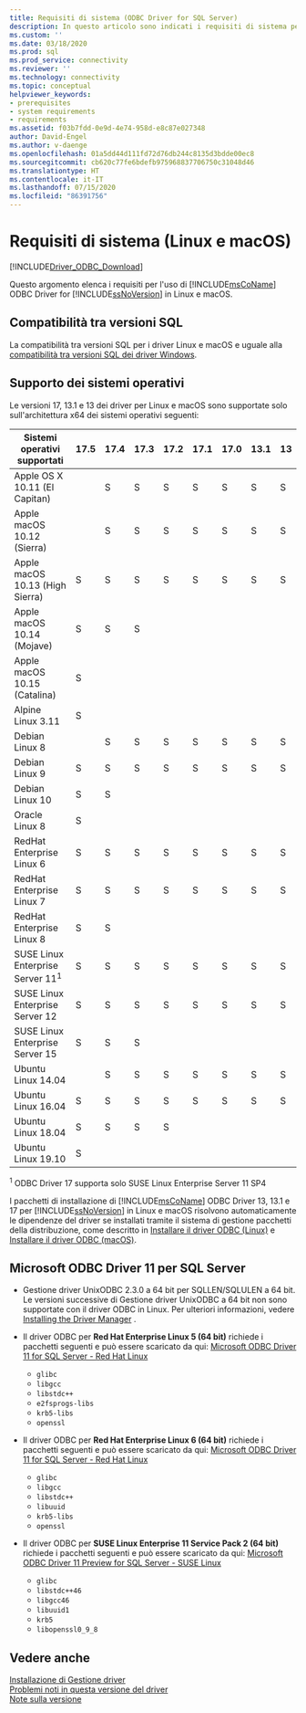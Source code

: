 ```yaml
---
title: Requisiti di sistema (ODBC Driver for SQL Server)
description: In questo articolo sono indicati i requisiti di sistema per ODBC Driver for SQL Server nei sistemi operativi Linux e macOS.
ms.custom: ''
ms.date: 03/18/2020
ms.prod: sql
ms.prod_service: connectivity
ms.reviewer: ''
ms.technology: connectivity
ms.topic: conceptual
helpviewer_keywords:
- prerequisites
- system requirements
- requirements
ms.assetid: f03b7fdd-0e9d-4e74-958d-e8c87e027348
author: David-Engel
ms.author: v-daenge
ms.openlocfilehash: 01a5dd44d111fd72d76db244c8135d3bdde00ec8
ms.sourcegitcommit: cb620c77fe6bdefb975968837706750c31048d46
ms.translationtype: HT
ms.contentlocale: it-IT
ms.lasthandoff: 07/15/2020
ms.locfileid: "86391756"
---
```

# <a name="system-requirements-linux-and-macos"></a>Requisiti di sistema (Linux e macOS)

[!INCLUDE[Driver_ODBC_Download](../../../includes/driver_odbc_download.md)]

Questo argomento elenca i requisiti per l'uso di [!INCLUDE[msCoName](../../../includes/msconame_md.md)] ODBC Driver for [!INCLUDE[ssNoVersion](../../../includes/ssnoversion-md.md)] in Linux e macOS.

## <a name="sql-version-compatibility"></a>Compatibilità tra versioni SQL

La compatibilità tra versioni SQL per i driver Linux e macOS e uguale alla [compatibilità tra versioni SQL dei driver Windows](../windows/system-requirements-installation-and-driver-files.md#sql-version-compatibility).

## <a name="operating-system-support"></a>Supporto dei sistemi operativi

Le versioni 17, 13.1 e 13 dei driver per Linux e macOS sono supportate solo sull'architettura x64 dei sistemi operativi seguenti:

|Sistemi operativi supportati     |17.5|17.4|17.3|17.2|17.1|17.0|13.1|13|
|-------------------------------|----|----|----|----|----|----|----|--|
|Apple OS X 10.11 (El Capitan)  | |S|S|S|S|S|S|S|
|Apple macOS 10.12 (Sierra)     | |S|S|S|S|S|S|S|
|Apple macOS 10.13 (High Sierra)|S|S|S|S|S|S|S|S|
|Apple macOS 10.14 (Mojave)     |S|S|S| | | | | |
|Apple macOS 10.15 (Catalina)   |S| | | | | | | |
|Alpine Linux 3.11              |S| | | | | | | |
|Debian Linux 8                 | |S|S|S|S|S|S|S|
|Debian Linux 9                 |S|S|S|S|S|S|S|S|
|Debian Linux 10                |S|S| | | | | | |
|Oracle Linux 8                 |S| | | | | | | |
|RedHat Enterprise Linux 6      |S|S|S|S|S|S|S|S|
|RedHat Enterprise Linux 7      |S|S|S|S|S|S|S|S|
|RedHat Enterprise Linux 8      |S|S| | | | | | |
|SUSE Linux Enterprise Server 11<sup>1</sup>|S|S|S|S|S|S|S|S|
|SUSE Linux Enterprise Server 12|S|S|S|S|S|S|S|S|
|SUSE Linux Enterprise Server 15|S|S|S| | | | | |
|Ubuntu Linux 14.04             | |S|S|S|S|S|S|S|
|Ubuntu Linux 16.04             |S|S|S|S|S|S|S|S|
|Ubuntu Linux 18.04             |S|S|S|S| | | | |
|Ubuntu Linux 19.10             |S| | | | | | | |

<sup>1</sup> ODBC Driver 17 supporta solo SUSE Linux Enterprise Server 11 SP4

I pacchetti di installazione di [!INCLUDE[msCoName](../../../includes/msconame_md.md)] ODBC Driver 13, 13.1 e 17 per [!INCLUDE[ssNoVersion](../../../includes/ssnoversion-md.md)] in Linux e macOS risolvono automaticamente le dipendenze del driver se installati tramite il sistema di gestione pacchetti della distribuzione, come descritto in [Installare il driver ODBC (Linux)](installing-the-microsoft-odbc-driver-for-sql-server.md) e [Installare il driver ODBC (macOS)](install-microsoft-odbc-driver-sql-server-macos.md).

## <a name="microsoft-odbc-driver-11-for-sql-server"></a>Microsoft ODBC Driver 11 per SQL Server  
  
* Gestione driver UnixODBC 2.3.0 a 64 bit per SQLLEN/SQLULEN a 64 bit. Le versioni successive di Gestione driver UnixODBC a 64 bit non sono supportate con il driver ODBC in Linux. Per ulteriori informazioni, vedere [Installing the Driver Manager](../../../connect/odbc/linux-mac/installing-the-driver-manager.md) .  
  
* Il driver ODBC per **Red Hat Enterprise Linux 5 (64 bit)** richiede i pacchetti seguenti e può essere scaricato da qui: [Microsoft ODBC Driver 11 for SQL Server - Red Hat Linux](https://go.microsoft.com/fwlink/?LinkId=267321)  
  * `glibc`  
  * `libgcc`  
  * `libstdc++`  
  * `e2fsprogs-libs`  
  * `krb5-libs`  
  * `openssl`  
  
* Il driver ODBC per **Red Hat Enterprise Linux 6 (64 bit)** richiede i pacchetti seguenti e può essere scaricato da qui: [Microsoft ODBC Driver 11 for SQL Server - Red Hat Linux](https://go.microsoft.com/fwlink/?LinkId=267321)  
  * `glibc`  
  * `libgcc`  
  * `libstdc++`  
  * `libuuid`  
  * `krb5-libs`  
  * `openssl`  
  
* Il driver ODBC per **SUSE Linux Enterprise 11 Service Pack 2 (64 bit)** richiede i pacchetti seguenti e può essere scaricato da qui: [Microsoft ODBC Driver 11 Preview for SQL Server - SUSE Linux](https://go.microsoft.com/fwlink/?LinkId=264916)  
  * `glibc`  
  * `libstdc++46`  
  * `libgcc46`  
  * `libuuid1`  
  * `krb5`  
  * `libopenssl0_9_8`  
  
## <a name="see-also"></a>Vedere anche

[Installazione di Gestione driver](../../../connect/odbc/linux-mac/installing-the-driver-manager.md)  
[Problemi noti in questa versione del driver](../../../connect/odbc/linux-mac/known-issues-in-this-version-of-the-driver.md)  
[Note sulla versione](../../../connect/odbc/linux-mac/release-notes-odbc-sql-server-linux-mac.md)  

